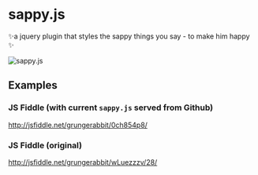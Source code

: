 # sappy.js
✨a jquery plugin that styles the sappy things you say - to make him happy ✨

![sappy.js](https://pbs.twimg.com/media/CSB_-owWwAALQhu.png:large)

## Examples

### JS Fiddle (with current `sappy.js` served from Github)

http://jsfiddle.net/grungerabbit/0ch854p8/

### JS Fiddle (original)

http://jsfiddle.net/grungerabbit/wLuezzzv/28/
